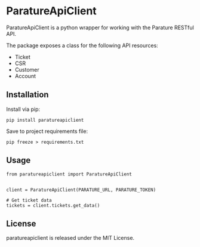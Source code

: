 ParatureApiClient
======================================
ParatureApiClient is a python wrapper for working with the Parature RESTful API.

The package exposes a class for the following API resources:
* Ticket
* CSR
* Customer
* Account

## Installation
Install via pip:

`pip install paratureapiclient`

Save to project requirements file:

`pip freeze > requirements.txt`

## Usage
```
from paratureapiclient import ParatureApiClient


client = ParatureApiClient(PARATURE_URL, PARATURE_TOKEN)

# Get ticket data
tickets = client.tickets.get_data()
```

## License
paratureapiclient is released under the MIT License.
